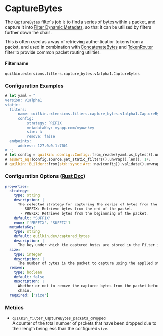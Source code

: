 # CaptureBytes

The `CaptureBytes` filter's job is to find a series of bytes within a packet, and capture it into
[Filter Dynamic Metadata][filter-dynamic-metadata], so that it can be utilised by filters further
down the chain.

This is often used as a way of retrieving authentication tokens from a packet, and used in combination with
[ConcatenateBytes](./concatenate_bytes.md) and 
[TokenRouter](token_router.md) filter to provide common packet routing utilities.

#### Filter name
```text
quilkin.extensions.filters.capture_bytes.v1alpha1.CaptureBytes
```

### Configuration Examples
```rust
# let yaml = "
version: v1alpha1
static:
  filters:
    - name: quilkin.extensions.filters.capture_bytes.v1alpha1.CaptureBytes
      config:
          strategy: PREFIX
          metadataKey: myapp.com/myownkey
          size: 3
          remove: false
  endpoints:
    - address: 127.0.0.1:7001
# ";
# let config = quilkin::config::Config::from_reader(yaml.as_bytes()).unwrap();
# assert_eq!(config.source.get_static_filters().unwrap().len(), 1);
# quilkin::Builder::from(std::sync::Arc::new(config)).validate().unwrap();
```

### Configuration Options ([Rust Doc](../../api/quilkin/filters/capture_bytes/struct.Config.html))

```yaml
properties:
  strategy:
    type: string
    description: |
      The selected strategy for capturing the series of bytes from the incoming packet.
       - SUFFIX: Retrieve bytes from the end of the packet.
       - PREFIX: Retrieve bytes from the beginnning of the packet.
    default: "SUFFIX"
    enum: ['PREFIX', 'SUFFIX']
  metadataKey:
    type: string
    default: quilkin.dev/captured_bytes
    description: | 
      The key under which the captured bytes are stored in the Filter invocation values.
  size:
    type: integer
    description: |
      The number of bytes in the packet to capture using the applied strategy.
  remove:
    type: boolean
    default: false
    description: |
      Whether or not to remove the captured bytes from the packet before passing it along to the next filter in the
      chain.
  required: ['size']
```

### Metrics

* `quilkin_filter_CaptureBytes_packets_dropped`  
  A counter of the total number of packets that have been dropped due to their length being less than the configured
  `size`.

[filter-dynamic-metadata]: ../filters.md#filter-dynamic-metadata
